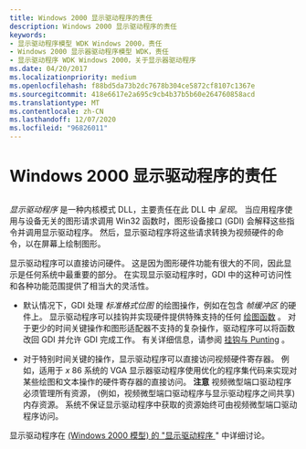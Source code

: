 ```yaml
---
title: Windows 2000 显示驱动程序的责任
description: Windows 2000 显示驱动程序的责任
keywords:
- 显示驱动程序模型 WDK Windows 2000，责任
- Windows 2000 显示器驱动程序模型 WDK，责任
- 显示驱动程序 WDK Windows 2000，关于显示器驱动程序
ms.date: 04/20/2017
ms.localizationpriority: medium
ms.openlocfilehash: f88bd5da73b2dc7678b304ce5872cf8107c1367e
ms.sourcegitcommit: 418e6617e2a695c9cb4b37b5b60e264760858acd
ms.translationtype: MT
ms.contentlocale: zh-CN
ms.lasthandoff: 12/07/2020
ms.locfileid: "96826011"
---
```

# <a name="windows-2000-display-driver-responsibilities"></a>Windows 2000 显示驱动程序的责任


## <span id="ddk_display_driver_responsibilities_gg"></span><span id="DDK_DISPLAY_DRIVER_RESPONSIBILITIES_GG"></span>


*显示驱动程序* 是一种内核模式 DLL，主要责任在此 DLL 中 *呈现*。 当应用程序使用与设备无关的图形请求调用 Win32 函数时，图形设备接口 (GDI) 会解释这些指令并调用显示驱动程序。 然后，显示驱动程序将这些请求转换为视频硬件的命令，以在屏幕上绘制图形。

显示驱动程序可以直接访问硬件。 这是因为图形硬件功能有很大的不同，因此显示是任何系统中最重要的部分。 在实现显示驱动程序时，GDI 中的这种可访问性和各种功能范围提供了相当大的灵活性。

-   默认情况下，GDI 处理 *标准格式位图* 的绘图操作，例如在包含 *帧缓冲区* 的硬件上。 显示驱动程序可以挂钩并实现硬件提供特殊支持的任何 [绘图函数](optional-display-driver-functions.md) 。 对于更少的时间关键操作和图形适配器不支持的复杂操作，驱动程序可以将函数改回 GDI 并允许 GDI 完成工作。 有关详细信息，请参阅 [挂钩与 Punting](hooking-versus-punting.md) 。

-   对于特别时间关键的操作，显示驱动程序可以直接访问视频硬件寄存器。 例如，适用于 *x* 86 系统的 VGA 显示器驱动程序使用优化的程序集代码来实现对某些绘图和文本操作的硬件寄存器的直接访问。
    **注意**   视频微型端口驱动程序必须管理所有资源， (例如，视频微型端口驱动程序与显示驱动程序之间共享) 内存资源。 系统不保证显示驱动程序中获取的资源始终可由视频微型端口驱动程序访问。

     

显示驱动程序在 [ (Windows 2000 模型) 的 "显示驱动程序 ](display-drivers--windows-2000-model-.md)" 中详细讨论。

 

 





